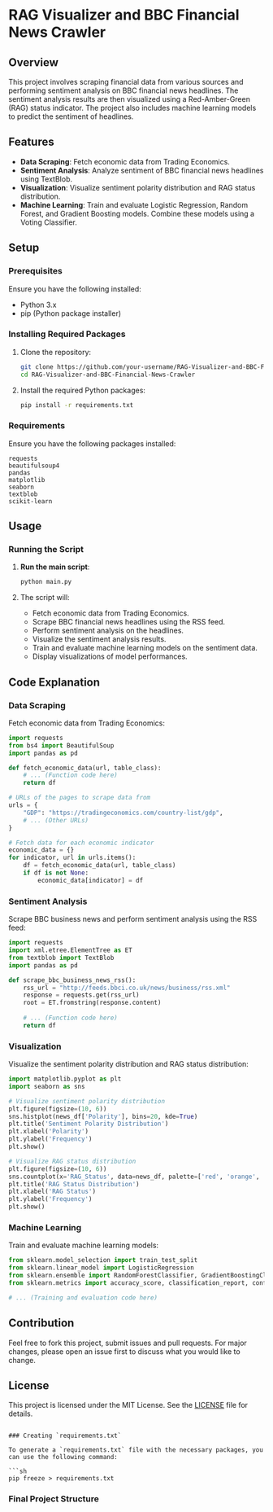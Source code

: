 
# RAG Visualizer and BBC Financial News Crawler

## Overview

This project involves scraping financial data from various sources and performing sentiment analysis on BBC financial news headlines. The sentiment analysis results are then visualized using a Red-Amber-Green (RAG) status indicator. The project also includes machine learning models to predict the sentiment of headlines.

## Features

- **Data Scraping**: Fetch economic data from Trading Economics.
- **Sentiment Analysis**: Analyze sentiment of BBC financial news headlines using TextBlob.
- **Visualization**: Visualize sentiment polarity distribution and RAG status distribution.
- **Machine Learning**: Train and evaluate Logistic Regression, Random Forest, and Gradient Boosting models. Combine these models using a Voting Classifier.

## Setup

### Prerequisites

Ensure you have the following installed:
- Python 3.x
- pip (Python package installer)

### Installing Required Packages

1. Clone the repository:

    ```sh
    git clone https://github.com/your-username/RAG-Visualizer-and-BBC-Financial-News-Crawler.git
    cd RAG-Visualizer-and-BBC-Financial-News-Crawler
    ```

2. Install the required Python packages:

    ```sh
    pip install -r requirements.txt
    ```

### Requirements

Ensure you have the following packages installed:

```plaintext
requests
beautifulsoup4
pandas
matplotlib
seaborn
textblob
scikit-learn
```

## Usage

### Running the Script

1. **Run the main script**:

    ```sh
    python main.py
    ```

2. The script will:
    - Fetch economic data from Trading Economics.
    - Scrape BBC financial news headlines using the RSS feed.
    - Perform sentiment analysis on the headlines.
    - Visualize the sentiment analysis results.
    - Train and evaluate machine learning models on the sentiment data.
    - Display visualizations of model performances.

## Code Explanation

### Data Scraping

Fetch economic data from Trading Economics:

```python
import requests
from bs4 import BeautifulSoup
import pandas as pd

def fetch_economic_data(url, table_class):
    # ... (Function code here)
    return df

# URLs of the pages to scrape data from
urls = {
    "GDP": "https://tradingeconomics.com/country-list/gdp",
    # ... (Other URLs)
}

# Fetch data for each economic indicator
economic_data = {}
for indicator, url in urls.items():
    df = fetch_economic_data(url, table_class)
    if df is not None:
        economic_data[indicator] = df
```

### Sentiment Analysis

Scrape BBC business news and perform sentiment analysis using the RSS feed:

```python
import requests
import xml.etree.ElementTree as ET
from textblob import TextBlob
import pandas as pd

def scrape_bbc_business_news_rss():
    rss_url = "http://feeds.bbci.co.uk/news/business/rss.xml"
    response = requests.get(rss_url)
    root = ET.fromstring(response.content)
    
    # ... (Function code here)
    return df
```

### Visualization

Visualize the sentiment polarity distribution and RAG status distribution:

```python
import matplotlib.pyplot as plt
import seaborn as sns

# Visualize sentiment polarity distribution
plt.figure(figsize=(10, 6))
sns.histplot(news_df['Polarity'], bins=20, kde=True)
plt.title('Sentiment Polarity Distribution')
plt.xlabel('Polarity')
plt.ylabel('Frequency')
plt.show()

# Visualize RAG status distribution
plt.figure(figsize=(10, 6))
sns.countplot(x='RAG_Status', data=news_df, palette=['red', 'orange', 'green'])
plt.title('RAG Status Distribution')
plt.xlabel('RAG Status')
plt.ylabel('Frequency')
plt.show()
```

### Machine Learning

Train and evaluate machine learning models:

```python
from sklearn.model_selection import train_test_split
from sklearn.linear_model import LogisticRegression
from sklearn.ensemble import RandomForestClassifier, GradientBoostingClassifier, VotingClassifier
from sklearn.metrics import accuracy_score, classification_report, confusion_matrix

# ... (Training and evaluation code here)
```

## Contribution

Feel free to fork this project, submit issues and pull requests. For major changes, please open an issue first to discuss what you would like to change.

## License

This project is licensed under the MIT License. See the [LICENSE](LICENSE) file for details.
```

### Creating `requirements.txt`

To generate a `requirements.txt` file with the necessary packages, you can use the following command:

```sh
pip freeze > requirements.txt
```

### Final Project Structure
